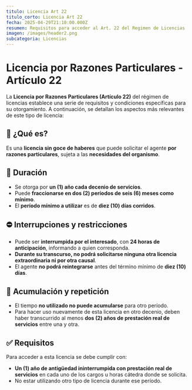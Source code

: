 ```yaml
---
titulo: Licencia Art 22
titulo_corto: Licencia Art 22
fecha: 2025-04-29T21:10:00.000Z
resumen: Requisitos para acceder al Art. 22 del Regimen de Licencias
imagen: /images/header2.png
subcategoria: Licencias
---
```

# Licencia por Razones Particulares - Artículo 22

La **Licencia por Razones Particulares (Artículo 22)** del régimen de licencias establece una serie de requisitos y condiciones específicas para su otorgamiento. A continuación, se detallan los aspectos más relevantes de este tipo de licencia:

## 📌 ¿Qué es?

Es una **licencia sin goce de haberes** que puede solicitar el agente **por razones particulares**, sujeta a las **necesidades del organismo**.

## 📅 Duración

- Se otorga por **un (1) año cada decenio de servicios**.
- Puede **fraccionarse en dos (2) períodos de seis (6) meses como mínimo**.
- El **período mínimo a utilizar** es de **diez (10) días corridos**.

## ⛔ Interrupciones y restricciones

- Puede ser **interrumpida por el interesado**, con **24 horas de anticipación**, informando a quien corresponda.
- **Durante su transcurso, no podrá solicitarse ninguna otra licencia extraordinaria ni por otra causal**.
- El agente **no podrá reintegrarse** antes del término mínimo de **diez (10) días**.

## 🔄 Acumulación y repetición

- El tiempo **no utilizado no puede acumularse** para otro período.
- Para hacer uso nuevamente de esta licencia en otro decenio, deben haber transcurrido al menos **dos (2) años de prestación real de servicios** entre una y otra.

## ✅ Requisitos

Para acceder a esta licencia se debe cumplir con:

- **Un (1) año de antigüedad ininterrumpida con prestación real de servicios** en cada uno de los cargos u horas cátedra donde se solicita.
- No estar utilizando otro tipo de licencia durante ese período.
